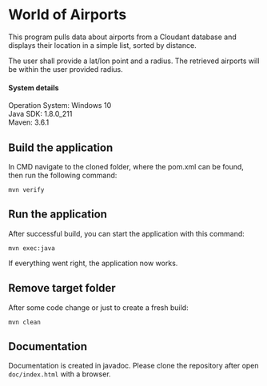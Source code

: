 # World of Airports

This program pulls data about airports from a Cloudant database and displays their location in a simple list, sorted by distance.

The user shall provide a lat/lon point and a radius. The retrieved airports will be within the user provided radius.

#### System details
Operation System: Windows 10  
Java SDK: 1.8.0_211  
Maven: 3.6.1  

## Build the application
In CMD navigate to the cloned folder, where the pom.xml can be found, then run the following command:
~~~ maven
mvn verify
~~~

## Run the application
After successful build, you can start the application with this command:
~~~ maven
mvn exec:java
~~~
If everything went right, the application now works.

## Remove target folder
After some code change or just to create a fresh build:
~~~ maven
mvn clean
~~~

## Documentation
Documentation is created in javadoc.
Please clone the repository after open `doc/index.html` with a browser.